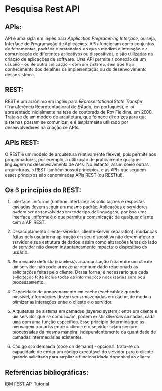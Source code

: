 # Pesquisa Rest API

## APIs:

API é uma sigla em inglês para _Application Programming Interface_, ou seja, Inferface de Programação de Aplicações. APIs funcionam como conjuntos de ferramentas, padrões e protocolos, os quais mediam a interação e a comunicação de diferentes aplicativos ou dispositivos, e são utilizadas na criação de aplicações de software. 
Uma API permite a conexão de um usuário - ou de outra aplicação - com um sistema, sem que haja conhecimento dos detalhes de implementação ou do desenvolvimento desse sistema.

## REST:

REST é um acrônimo em inglês para _REpresentational State Transfer_ (Transferência Representacional de Estado, em português), e foi apresentado inicialmente na tese de doutorado de Roy Fielding, em 2000.
Trata-se de um modelo de arquitetura, que fornece diretrizes para que sistemas possam se comunicar, e é amplamente utilizado por desenvolvedores na criação de APIs.

## APIs REST:

O REST é um modelo de arquitetura relativamente flexível, pois permite aos programadores, por exemplo, a utilização de praticamente qualquer linguagem no desenvolvimento de APIs. No entanto, assim como outras arquiteturas, o REST também possui princípios, e as APIs que seguem esses princípios são denominadas APIs REST (ou RESTful).

## Os 6 princípios do REST:

1. Interface uniforme (uniform interface): as solicitações e respostas enviadas devem seguir um mesmo padrão. Aplicações e servidores podem ser desenvolvidas em todo tipo de linguagem, por isso uma interface uniforme é o que permite a comunicação de qualquer cliente com a API REST. 

2. Desacoplamento cliente-servidor (cliente-server separation): mudanças feitas pelo usuário na aplicação em seu dispositivo não devem afetar o servidor e sua estrutura de dados, assim como alterações feitas do lado do servidor não devem instantaneamente impactar o dispositivo do usuário.

3. Sem estado definido (stateless): a comunicação feita entre um cliente um servidor não pode armazenar nenhum dado relacionado às solicitações feitas pelo cliente. Dessa forma, é necessário que cada solicitação feita inclua todas as informações necessárias para seu processamento. 

4. Capacidade de armazenamento em cache (cacheable): quando possível, informações devem ser armazenadas em cache, de modo a otimizar as interações entre o cliente e o servidor.

5. Arquitetura de sistema em camadas (layered system): entre um cliente e um servidor que se comunicam, podem existir diversas camadas, cada uma com uma função específica. Esse princípio determina que as mensagem trocadas entre o cliente e o servidor sejam sempre processadas da mesma maneira, independentemente da quantidade de camadas intermediárias existentes.

6. Código sob demanda (code on demand) - opcional: trata-se da capacidade de enviar um código executável do servidor para o cliente quando solicitado para ampliar a funcionalidade disponível ao cliente. 

## Referências bibliográficas:

[IBM](https://www.ibm.com/br-pt/topics/rest-apis)
[REST API Tutorial](https://restfulapi.net/)